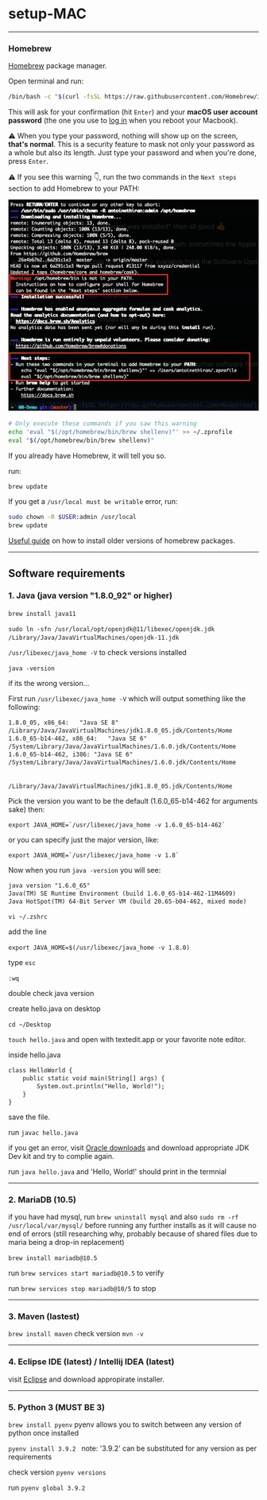# setup-MAC
---

### Homebrew



[Homebrew](http://brew.sh/) package manager.

Open terminal and run:

```bash
/bin/bash -c "$(curl -fsSL https://raw.githubusercontent.com/Homebrew/install/HEAD/install.sh)"
```

This will ask for your confirmation (hit `Enter`) and your **macOS user account password** (the one you use to [log in](https://support.apple.com/en-gb/HT202860) when you reboot your Macbook).

:warning: When you type your password, nothing will show up on the screen, **that's normal**. This is a security feature to mask not only your password as a whole but also its length. Just type your password and when you're done, press `Enter`.

:warning: If you see this warning :point_down:, run the two commands in the `Next steps` section to add Homebrew to your PATH:

![macOS Homebrew installation warning](macos_homebrew_warning.png)

```bash
# Only execute these commands if you saw this warning
echo 'eval "$(/opt/homebrew/bin/brew shellenv)"' >> ~/.zprofile
eval "$(/opt/homebrew/bin/brew shellenv)"
```

If you already have Homebrew, it will tell you so.

run:

```bash
brew update
```

If you get a `/usr/local must be writable` error, run:

```bash
sudo chown -R $USER:admin /usr/local
brew update
```

[Useful guide](https://nelson.cloud/how-to-install-older-versions-of-homebrew-packages/) on how to install older versions of homebrew packages.

---

## Software requirements

### 1. Java (java version "1.8.0_92" or higher)

`brew install java11`

`sudo ln -sfn /usr/local/opt/openjdk@11/libexec/openjdk.jdk /Library/Java/JavaVirtualMachines/openjdk-11.jdk`

`/usr/libexec/java_home -V`
to check versions installed

`java -version`

if its the wrong version...

First run `/usr/libexec/java_home -V` which will output something like the following:

```Matching Java Virtual Machines (3):
1.8.0_05, x86_64:   "Java SE 8" /Library/Java/JavaVirtualMachines/jdk1.8.0_05.jdk/Contents/Home
1.6.0_65-b14-462, x86_64:   "Java SE 6" /System/Library/Java/JavaVirtualMachines/1.6.0.jdk/Contents/Home
1.6.0_65-b14-462, i386: "Java SE 6" /System/Library/Java/JavaVirtualMachines/1.6.0.jdk/Contents/Home


/Library/Java/JavaVirtualMachines/jdk1.8.0_05.jdk/Contents/Home
```

Pick the version you want to be the default (1.6.0_65-b14-462 for arguments sake) then:

```
export JAVA_HOME=`/usr/libexec/java_home -v 1.6.0_65-b14-462`
```
or you can specify just the major version, like:
```
export JAVA_HOME=`/usr/libexec/java_home -v 1.8`
```

Now when you run `java -version` you will see:

```
java version "1.6.0_65"
Java(TM) SE Runtime Environment (build 1.6.0_65-b14-462-11M4609)
Java HotSpot(TM) 64-Bit Server VM (build 20.65-b04-462, mixed mode)
```

`vi ~/.zshrc`

add the line

`export JAVA_HOME=$(/usr/libexec/java_home -v 1.8.0)`

type `esc` 

`:wq`

double check java version



create hello.java on desktop

`cd ~/Desktop`

`touch hello.java` and open with textedit.app or your favorite note editor.



inside hello.java
```
class HelloWorld {
    public static void main(String[] args) {
        System.out.println("Hello, World!");
    }
}
```
save the file.

run `javac hello.java`

if you get an error, visit [Oracle downloads](https://www.oracle.com/uk/java/technologies/downloads/#java21) and download appropriate JDK Dev kit and try to complie again.

run `java hello.java` and 'Hello, World!' should print in the termnial 

---

### 2. MariaDB (10.5)

if you have had mysql, run `brew uninstall mysql` and also `sudo rm -rf /usr/local/var/mysql/` before running any further installs as it will cause no end of errors (still researching why, probably because of shared files due to maria being a drop-in replacement)

`brew install mariadb@10.5`

run `brew services start mariadb@10.5` to verify

run `brew services stop mariadb@10/5` to stop

---

### 3. Maven (lastest)

`brew install maven`
check version 
`mvn -v`

---

### 4. Eclipse IDE (latest) / Intellij IDEA (latest)

visit [Eclipse](https://www.eclipse.org/downloads/packages/installer) and download appropirate installer. 

---

### 5. Python 3 (MUST BE 3)


`brew install pyenv`
pyenv allows you to switch between any version of python once installed

`pyenv install 3.9.2 `
note: '3.9.2' can be substituted for any version as per requirements

check version
`pyenv versions`

run
`pyenv global 3.9.2`

